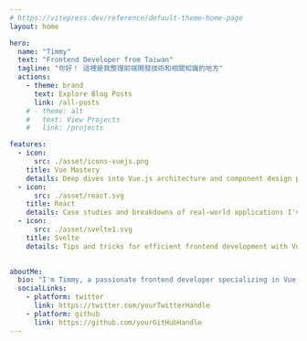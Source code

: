 ```yaml
---
# https://vitepress.dev/reference/default-theme-home-page
layout: home

hero:
  name: "Timmy"
  text: "Frontend Developer from Taiwan"
  tagline: "你好！ 這裡是我整理前端開發技術和相關知識的地方"
  actions:
    - theme: brand
      text: Explore Blog Posts
      link: /all-posts
    # - theme: alt
    #   text: View Projects
    #   link: /projects

features:
  - icon: 
      src: ./asset/icons-vuejs.png
    title: Vue Mastery
    details: Deep dives into Vue.js architecture and component design patterns.
  - icon: 
      src: ./asset/react.svg 
    title: React
    details: Case studies and breakdowns of real-world applications I've built with Vue.
  - icon:
      src: ./asset/svelte1.svg
    title: Svelte
    details: Tips and tricks for efficient frontend development with Vue.js.
  

aboutMe:
  bio: "I'm Timmy, a passionate frontend developer specializing in Vue.js. Follow my journey on Twitter or GitHub."
  socialLinks:
    - platform: twitter
      link: https://twitter.com/yourTwitterHandle
    - platform: github
      link: https://github.com/yourGitHubHandle
---
```


